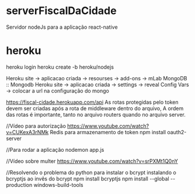 # serverFiscalDaCidade
Servidor nodeJs para a aplicação react-native 

# heroku 
heroku login
heroku create <nome-aplicacao> -b heroku/nodejs

Heroku site -> aplicacao criada -> resourses -> add-ons -> mLab MongoDB :: Mongodb
Heroku site -> aplicacao criada -> settings -> reveal Config Vars -> colocar a url na configuração do mongo


https://fiscal-cidade.herokuapp.com/api
As rotas protegidas pelo token devem ser criadas após a rota de middleware dentro do arquivo, 
A ordem das rotas é importante, tanto no arquivo routers quando no arquivo server.

//Vídeo para autorização
https://www.youtube.com/watch?v=CUKexA3rNMk
Redis para armazenamento de token 
npm install oauth2-server


//Para rodar a aplicação
nodemon app.js

//Vídeo sobre multer
https://www.youtube.com/watch?v=srPXMt1Q0nY


//Resolvendo o problema do python para instalar o bcrypt
instalando o bcryptjs ao invês do bcrypt
npm install bcryptjs
npm install --global --production windows-build-tools